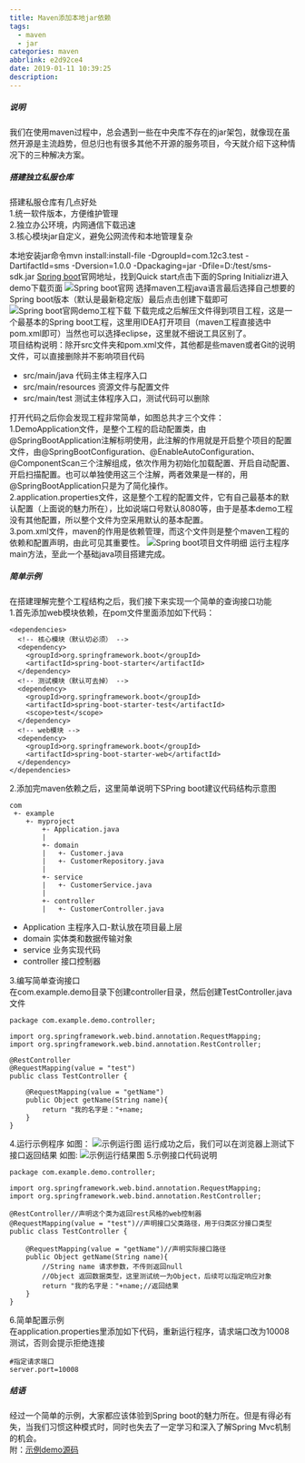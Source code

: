 ```yaml
---
title: Maven添加本地jar依赖
tags:
  - maven
  - jar
categories: maven
abbrlink: e2d92ce4
date: 2019-01-11 10:39:25
description:
---
```

##### 说明
我们在使用maven过程中，总会遇到一些在中央库不存在的jar架包，就像现在虽然开源是主流趋势，但总归也有很多其他不开源的服务项目，今天就介绍下这种情况下的三种解决方案。

##### 搭建独立私服仓库
搭建私服仓库有几点好处   
1.统一软件版本，方便维护管理   
2.独立办公环境，内网通信下载迅速   
3.核心模块jar自定义，避免公网流传和本地管理复杂  


本地安装jar命令mvn install:install-file -DgroupId=com.12c3.test -DartifactId=sms -Dversion=1.0.0 -Dpackaging=jar -Dfile=D:/test/sms-sdk.jar
[Spring boot](http://spring.io/projects/spring-boot)官网地址，找到Quick start点击下面的Spring Initializr进入demo下载页面
![Spring boot官网](http://image.12c3.com/Hexo-Blog/Spring-boot入门篇/Spring-boot官网.png)
选择maven工程java语言最后选择自己想要的Spring boot版本（默认是最新稳定版）最后点击创建下载即可
![Spring boot官网demo工程下载](http://image.12c3.com/Hexo-Blog/Spring-boot入门篇/Spring-boot下载demo工程.png)
下载完成之后解压文件得到项目工程，这是一个最基本的Spring boot工程，这里用IDEA打开项目（maven工程直接选中pom.xml即可）当然也可以选择eclipse，这里就不细说工具区别了。  
项目结构说明：除开src文件夹和pom.xml文件，其他都是些maven或者Git的说明文件，可以直接删除并不影响项目代码
* src/main/java 代码主体主程序入口   
* src/main/resources 资源文件与配置文件
* src/main/test 测试主体程序入口，测试代码可以删除   

打开代码之后你会发现工程非常简单，如图总共才三个文件：  
1.DemoApplication文件，是整个工程的启动配置类，由@SpringBootApplication注解标明使用，此注解的作用就是开启整个项目的配置文件，由@SpringBootConfiguration、@EnableAutoConfiguration、@ComponentScan三个注解组成，依次作用为初始化加载配置、开启自动配置、开启扫描配置。也可以单独使用这三个注解，两者效果是一样的，用@SpringBootApplication只是为了简化操作。  
2.application.properties文件，这是整个工程的配置文件，它有自己最基本的默认配置（上面说的魅力所在），比如说端口号默认8080等，由于是基本demo工程没有其他配置，所以整个文件为空采用默认的基本配置。  
3.pom.xml文件，maven的作用是依赖管理，而这个文件则是整个maven工程的依赖和配置声明，由此可见其重要性。
![Spring boot项目文件明细](http://image.12c3.com/Hexo-Blog/Spring-boot入门篇/Spring-boot项目文件.png)
运行主程序main方法，至此一个基础java项目搭建完成。
##### 简单示例
在搭建理解完整个工程结构之后，我们接下来实现一个简单的查询接口功能  
1.首先添加web模块依赖，在pom文件里面添加如下代码：  
```
<dependencies>
  <!-- 核心模块（默认切必须） -->
  <dependency>
    <groupId>org.springframework.boot</groupId>
    <artifactId>spring-boot-starter</artifactId>
  </dependency>
  <!-- 测试模块（默认可去掉） -->
  <dependency>
    <groupId>org.springframework.boot</groupId>
    <artifactId>spring-boot-starter-test</artifactId>
    <scope>test</scope>
  </dependency>
  <!-- web模块 -->
  <dependency>
    <groupId>org.springframework.boot</groupId>
    <artifactId>spring-boot-starter-web</artifactId>
  </dependency>
</dependencies>
```
2.添加完maven依赖之后，这里简单说明下SPring boot建议代码结构示意图   
```
com
 +- example
    +- myproject
        +- Application.java
        |
        +- domain
        |   +- Customer.java
        |   +- CustomerRepository.java
        |
        +- service
        |   +- CustomerService.java
        |
        +- controller
        |   +- CustomerController.java
```
* Application 主程序入口-默认放在项目最上层
* domain 实体类和数据传输对象
* service 业务实现代码
* controller 接口控制器   

3.编写简单查询接口  
在com.example.demo目录下创建controller目录，然后创建TestController.java文件
```
package com.example.demo.controller;

import org.springframework.web.bind.annotation.RequestMapping;
import org.springframework.web.bind.annotation.RestController;

@RestController
@RequestMapping(value = "test")
public class TestController {

    @RequestMapping(value = "getName")
    public Object getName(String name){
        return "我的名字是："+name;
    }
}

```
4.运行示例程序 如图：
![示例运行图](http://image.12c3.com/Hexo-Blog/Spring-boot入门篇/示例运行图.png)
运行成功之后，我们可以在浏览器上测试下接口返回结果 如图:
![示例运行结果图](http://image.12c3.com/Hexo-Blog/Spring-boot入门篇/示例运行结果图.png)
5.示例接口代码说明
```
package com.example.demo.controller;

import org.springframework.web.bind.annotation.RequestMapping;
import org.springframework.web.bind.annotation.RestController;

@RestController//声明这个类为返回rest风格的web控制器
@RequestMapping(value = "test")//声明接口父类路径，用于归类区分接口类型
public class TestController {

    @RequestMapping(value = "getName")//声明实际接口路径
    public Object getName(String name){
        //String name 请求参数，不传则返回null
        //Object 返回数据类型，这里测试统一为Object，后续可以指定响应对象
        return "我的名字是："+name;//返回结果
    }
}

```
6.简单配置示例   
在application.properties里添加如下代码，重新运行程序，请求端口改为10008测试，否则会提示拒绝连接
```
#指定请求端口
server.port=10008
```
##### 结语
经过一个简单的示例，大家都应该体验到Spring boot的魅力所在。但是有得必有失，当我们习惯这种模式时，同时也失去了一定学习和深入了解Spring Mvc机制的机会。  
附：[示例demo源码](http://file.12c3.com/Hexo-Blog/Spring-boot（一）入门篇demo源码.rar)
